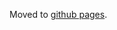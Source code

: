 Moved to [github pages](https://hubmapconsortium.github.io/ingest-validation-tools/object-x-analyte/).